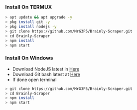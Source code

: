 ### Install On TERMUX
```bash
> apt update && apt upgrade -y
> pkg install git -y
> pkg install nodejs -y
> git clone https://github.com/MrG3P5/Brainly-Scraper.git
> cd Brainly-Scraper
> npm install
> npm start
```

### Install On Windows

- Download NodeJS latest in <a href="https://nodejs.org/en/download/current"><font>Here</a>
- Download Git bash latest at <a href="https://git-scm.com/downloads"><font>Here</a>
- If done open terminal

```bash
> git clone https://github.com/MrG3P5/Brainly-Scraper.git
> cd Brainly-Scraper
> npm install
> npm start
```
